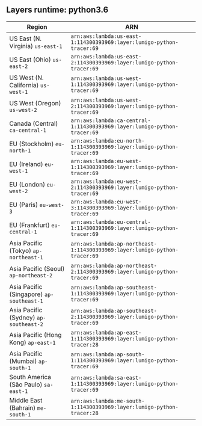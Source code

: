 Layers runtime: python3.6
----
| Region | ARN |
| --- | --- |
|US East (N. Virginia)  `us-east-1`|`arn:aws:lambda:us-east-1:114300393969:layer:lumigo-python-tracer:69`|
|US East (Ohio)  `us-east-2`|`arn:aws:lambda:us-east-2:114300393969:layer:lumigo-python-tracer:69`|
|US West (N. California)  `us-west-1`|`arn:aws:lambda:us-west-1:114300393969:layer:lumigo-python-tracer:69`|
|US West (Oregon)  `us-west-2`|`arn:aws:lambda:us-west-2:114300393969:layer:lumigo-python-tracer:69`|
|Canada (Central)  `ca-central-1`|`arn:aws:lambda:ca-central-1:114300393969:layer:lumigo-python-tracer:69`|
|EU (Stockholm)  `eu-north-1`|`arn:aws:lambda:eu-north-1:114300393969:layer:lumigo-python-tracer:69`|
|EU (Ireland)  `eu-west-1`|`arn:aws:lambda:eu-west-1:114300393969:layer:lumigo-python-tracer:69`|
|EU (London)  `eu-west-2`|`arn:aws:lambda:eu-west-2:114300393969:layer:lumigo-python-tracer:69`|
|EU (Paris)  `eu-west-3`|`arn:aws:lambda:eu-west-3:114300393969:layer:lumigo-python-tracer:69`|
|EU (Frankfurt)  `eu-central-1`|`arn:aws:lambda:eu-central-1:114300393969:layer:lumigo-python-tracer:69`|
|Asia Pacific (Tokyo)  `ap-northeast-1`|`arn:aws:lambda:ap-northeast-1:114300393969:layer:lumigo-python-tracer:69`|
|Asia Pacific (Seoul)  `ap-northeast-2`|`arn:aws:lambda:ap-northeast-2:114300393969:layer:lumigo-python-tracer:69`|
|Asia Pacific (Singapore)  `ap-southeast-1`|`arn:aws:lambda:ap-southeast-1:114300393969:layer:lumigo-python-tracer:69`|
|Asia Pacific (Sydney)  `ap-southeast-2`|`arn:aws:lambda:ap-southeast-2:114300393969:layer:lumigo-python-tracer:69`|
|Asia Pacific (Hong Kong)  `ap-east-1`|`arn:aws:lambda:ap-east-1:114300393969:layer:lumigo-python-tracer:28`|
|Asia Pacific (Mumbai)  `ap-south-1`|`arn:aws:lambda:ap-south-1:114300393969:layer:lumigo-python-tracer:69`|
|South America (São Paulo)  `sa-east-1`|`arn:aws:lambda:sa-east-1:114300393969:layer:lumigo-python-tracer:69`|
|Middle East (Bahrain)  `me-south-1`|`arn:aws:lambda:me-south-1:114300393969:layer:lumigo-python-tracer:28`|
